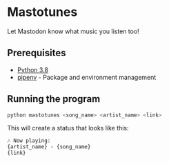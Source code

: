 # Mastotunes
Let Mastodon know what music you listen too!

## Prerequisites
- [Python 3.8](python_link)
- [pipenv](pipenv_link) - Package and environment management

## Running the program
```bash
python mastotunes <song_name> <artist_name> <link>
```

This will create a status that looks like this:
```
🎶 Now playing:
{artist_name} - {song_name}
{link}
```